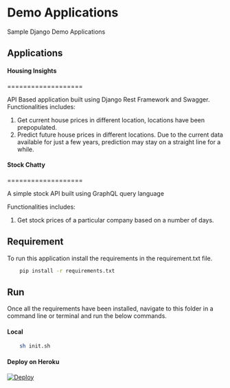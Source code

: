 # Demo Applications
Sample Django Demo Applications

## Applications
#### Housing Insights
===================

API Based application built using Django Rest Framework and Swagger.
Functionalities includes:
1. Get current house prices in different location, locations have been prepopulated.
2. Predict future house prices in different locations. Due to the current data available for just a few years, prediction may stay on a straight line for a while.

#### Stock Chatty
===================

A simple stock API built using GraphQL query language

Functionalities includes:
1. Get stock prices of a particular company based on a number of days.

## Requirement
To run this application install the requirements in the requirement.txt file.
```bash
    pip install -r requirements.txt
```

## Run
Once all the requirements have been installed, navigate to this folder in a command line or terminal and run the below commands.

#### Local
```bash
    sh init.sh
```

#### Deploy on Heroku
[![Deploy](https://www.herokucdn.com/deploy/button.svg)](https://heroku.com/deploy)





